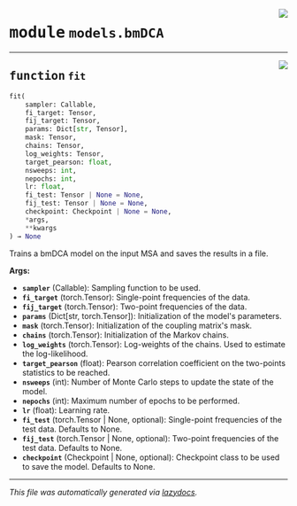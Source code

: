 <!-- markdownlint-disable -->

<a href="https://github.com/spqb/adabmDCApy/adabmDCA/models/bmDCA.py#L0"><img align="right" style="float:right;" src="https://img.shields.io/badge/-source-cccccc?style=flat-square"></a>

# <kbd>module</kbd> `models.bmDCA`





---

<a href="https://github.com/spqb/adabmDCApy/adabmDCA/models/bmDCA.py#L9"><img align="right" style="float:right;" src="https://img.shields.io/badge/-source-cccccc?style=flat-square"></a>

## <kbd>function</kbd> `fit`

```python
fit(
    sampler: Callable,
    fi_target: Tensor,
    fij_target: Tensor,
    params: Dict[str, Tensor],
    mask: Tensor,
    chains: Tensor,
    log_weights: Tensor,
    target_pearson: float,
    nsweeps: int,
    nepochs: int,
    lr: float,
    fi_test: Tensor | None = None,
    fij_test: Tensor | None = None,
    checkpoint: Checkpoint | None = None,
    *args,
    **kwargs
) → None
```

Trains a bmDCA model on the input MSA and saves the results in a file. 



**Args:**
 
 - <b>`sampler`</b> (Callable):  Sampling function to be used. 
 - <b>`fi_target`</b> (torch.Tensor):  Single-point frequencies of the data. 
 - <b>`fij_target`</b> (torch.Tensor):  Two-point frequencies of the data. 
 - <b>`params`</b> (Dict[str, torch.Tensor]):  Initialization of the model's parameters. 
 - <b>`mask`</b> (torch.Tensor):  Initialization of the coupling matrix's mask. 
 - <b>`chains`</b> (torch.Tensor):  Initialization of the Markov chains. 
 - <b>`log_weights`</b> (torch.Tensor):  Log-weights of the chains. Used to estimate the log-likelihood. 
 - <b>`target_pearson`</b> (float):  Pearson correlation coefficient on the two-points statistics to be reached. 
 - <b>`nsweeps`</b> (int):  Number of Monte Carlo steps to update the state of the model. 
 - <b>`nepochs`</b> (int):  Maximum number of epochs to be performed. 
 - <b>`lr`</b> (float):  Learning rate. 
 - <b>`fi_test`</b> (torch.Tensor | None, optional):  Single-point frequencies of the test data. Defaults to None. 
 - <b>`fij_test`</b> (torch.Tensor | None, optional):  Two-point frequencies of the test data. Defaults to None. 
 - <b>`checkpoint`</b> (Checkpoint | None, optional):  Checkpoint class to be used to save the model. Defaults to None. 




---

_This file was automatically generated via [lazydocs](https://github.com/ml-tooling/lazydocs)._
